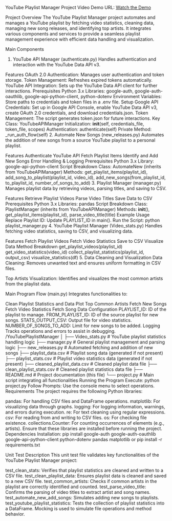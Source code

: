 YouTube Playlist Manager Project
Video Demo URL: [Watch the Demo](https://youtu.be/9HF1nr_0zw0)

Project Overview
The YouTube Playlist Manager project automates and manages a YouTube playlist by fetching video statistics, cleaning data, managing new song releases, and identifying top artists. It integrates various components and services to provide a seamless playlist management experience with efficient data handling and visualization.

Main Components
1. YouTube API Manager (authenticate.py)
Handles authentication and interaction with the YouTube Data API v3.

Features
OAuth 2.0 Authentication: Manages user authentication and token storage.
Token Management: Refreshes expired tokens automatically.
YouTube API Integration: Sets up the YouTube Data API client for further interactions.
Prerequisites
Python 3.x
Libraries: google-auth, google-auth-oauthlib, google-api-python-client, python-dotenv
Environment Variables: Store paths to credentials and token files in a .env file.
Setup
Google API Credentials: Set up in Google API Console, enable YouTube Data API v3, create OAuth 2.0 credentials, and download credentials.json.
Token Management: The script generates token.json for future interactions.
Key Class: YouTubeAPIManager
Initialization: __init__(self, credentials_file, token_file, scopes)
Authentication: authenticate(self)
Private Method: _run_auth_flow(self)
2. Automate New Songs (new_releases.py)
Automates the addition of new songs from a source YouTube playlist to a personal playlist.

Features
Authenticate YouTube API
Fetch Playlist Items
Identify and Add New Songs
Error Handling & Logging
Prerequisites
Python 3.x
Library: google-api-python-client
Script Breakdown
Class: AutomateNew (inherits from YouTubeAPIManager)
Methods: get_playlist_items(playlist_id), add_song_to_playlist(playlist_id, video_id), add_new_songs(from_playlist_id, to_playlist_id, number_of_songs_to_add)
3. Playlist Manager (manager.py)
Manages playlist data by retrieving videos, parsing titles, and saving to CSV.

Features
Retrieve Playlist Videos
Parse Video Titles
Save Data to CSV
Prerequisites
Python 3.x
Libraries: pandas
Script Breakdown
Class: PlaylistManager (inherits from YouTubeAPIManager)
Methods: __init__(), get_playlist_items(playlist_id), parse_video_title(title)
Example Usage
Replace Playlist ID: Update PLAYLIST_ID in main().
Run the Script: python playlist_manager.py
4. YouTube Playlist Manager (Video_stats.py)
Handles fetching video statistics, saving to CSV, and visualizing data.

Features
Fetch Playlist Videos
Fetch Video Statistics
Save to CSV
Visualize Data
Method Breakdown
get_playlist_videos(playlist_id)
get_video_statistics(video_id)
collect_playlist_statistics(playlist_id, output_csv)
visualize_statistics(df)
5. Data Cleaning and Visualization
Data Cleaning: Removes unwanted text and ensures uniform formatting in CSV files.

Top Artists Visualization: Identifies and visualizes the most common artists from the playlist data.

Main Program Flow (main.py)
Integrates functionalities to:

Clean Playlist Statistics and Data
Plot Top Common Artists
Fetch New Songs
Fetch Video Statistics
Fetch Song Data
Configuration
PLAYLIST_ID: ID of the playlist to manage.
FROM_PLAYLIST_ID: ID of the source playlist for new songs.
STATS_OUTPUT_CSV: Output file for video statistics.
NUMBER_OF_SONGS_TO_ADD: Limit for new songs to be added.
Logging
Tracks operations and errors to assist in debugging.
/YouTubePlaylistManager
│
├── Video_stats.py # YouTube playlist statistics handling logic
├── manager.py # General playlist management and parsing logic
├── new_releases.py # Automated fetching and addition of new songs
├── playlist_data.csv # Playlist song data (generated if not present)
├── playlist_stats.csv # Playlist video statistics data (generated if not present)
├── cleaned_playlist_data.csv # Cleaned playlist data file
├── clean_playlist_stats.csv # Cleaned playlist statistics data file
├── README.md # Project documentation (this file)
└── project.py # Main script integrating all functionalities
Running the Program
Execute: python project.py
Follow Prompts: Use the console menu to select operations.
Requirements
The project requires the following Python libraries:

pandas: For handling CSV files and DataFrame operations.
matplotlib: For visualizing data through graphs.
logging: For logging information, warnings, and errors during execution.
re: For text cleaning using regular expressions.
csv: For reading from and writing to CSV files.
os: For checking file existence.
collections.Counter: For counting occurrences of elements (e.g., artists).
Ensure that these libraries are installed before running the project.
Dependencies Installation:
pip install google-auth google-auth-oauthlib google-api-python-client python-dotenv pandas matplotlib
or
pip install -r requirements.txt

Unit Test Description
This unit test file validates key functionalities of the YouTube Playlist Manager project:

test_clean_stats: Verifies that playlist statistics are cleaned and written to a CSV file.
test_clean_playlist_data: Ensures playlist data is cleaned and saved to a new CSV file.
test_common_artists: Checks if common artists in the playlist are correctly identified and counted.
test_parse_video_title: Confirms the parsing of video titles to extract artist and song names.
test_automate_new_add_songs: Simulates adding new songs to playlists.
test_youtube_playlist_statistics: Tests the collection of playlist statistics into a DataFrame.
Mocking is used to simulate file operations and method behavior.
